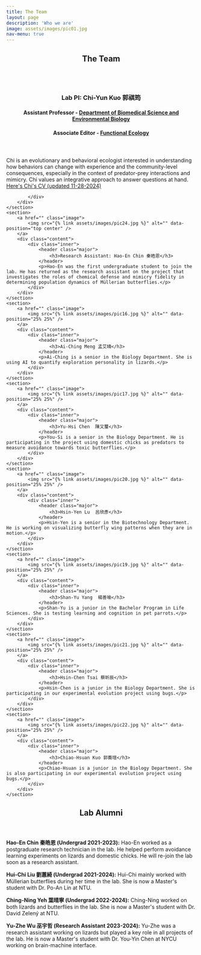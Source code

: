 ```yaml
---
title: The Team
layout: page
description: 'Who we are'
image: assets/images/pic01.jpg
nav-menu: true
---
```


<!-- Main -->
<div id="main">

<!-- One -->
<section id="one">
	<div class="inner">
		<header class="major">
			<h2>The Team</h2>
		</header>
	</div>
</section>

<!-- Two -->
<section id="two" class="spotlights">
	<section>
		<a href="" class="image">
			<img src="{% link assets/images/pic08.jpg %}" alt="" data-position="center center" />
		</a>
		<div class="content">
			<div class="inner">
				<header class="major">
					<h3>Lab PI: Chi-Yun Kuo 郭祺筠</h3>
					<h4>Assistant Professor - <a href= "https://biology.kmu.edu.tw/index.php/zh-tw/">Department of Biomedical Science and Environmental Biology</a></h4>
					<h4>Associate Editor - <a href= "https://besjournals.onlinelibrary.wiley.com/journal/13652435">Functional Ecology</a></h4>
				</header>
				<p>Chi is an evolutionary and behavioral ecologist interested in understanding how behaviors can change with experience and the community-level consequences, especially in the context of predator-prey interactions and mimicry. Chi values an integrative approach to answer questions at hand. <a href= "https://drive.google.com/file/d/16aGibhMYMdcLXS6yYGPZSxeRjI92pNG7/view?usp=share_link">Here's Chi's CV (updated 11-28-2024)</a></p>
				
			</div>
		</div>
	</section>
	<section>
		<a href="" class="image">
			<img src="{% link assets/images/pic24.jpg %}" alt="" data-position="top center" />
		</a>
		<div class="content">
			<div class="inner">
				<header class="major">
					<h3>Research Assistant: Hao-En Chin 秦皓恩</h3>
				</header>
				<p>Hao-En was the first undergraduate student to join the lab. He has returned as the research assistant on the project that investigates the roles of chemical defense and mimicry fidelity in determining population dynamics of Müllerian butterflies.</p>
			</div>
		</div>
	</section>
	<section>
		<a href="" class="image">
			<img src="{% link assets/images/pic16.jpg %}" alt="" data-position="25% 25%" />
		</a>
		<div class="content">
			<div class="inner">
				<header class="major">
					<h3>Ai-Ching Meng 孟艾晴</h3>
				</header>
				<p>Ai-Ching is a senior in the Biology Department. She is using AI to quantify exploration personality in lizards.</p>
			</div>
		</div>
	</section>
	<section>
		<a href="" class="image">
			<img src="{% link assets/images/pic17.jpg %}" alt="" data-position="25% 25%" />
		</a>
		<div class="content">
			<div class="inner">
				<header class="major">
					<h3>Yu-Hsi Chen  陳又璽</h3>
				</header>
				<p>You-Si is a senior in the Biology Department. He is participating in the project using domestic chicks as predators to measure avoidance towards toxic butterflies.</p>
			</div>
		</div>
	</section>
	<section>
		<a href="" class="image">
			<img src="{% link assets/images/pic20.jpg %}" alt="" data-position="25% 25%" />
		</a>
		<div class="content">
			<div class="inner">
				<header class="major">
					<h3>Hsin-Yen Lu  呂欣彥</h3>
				</header>
				<p>Hsin-Yen is a senior in the Biotechnology Department. He is working on visualizing butterfly wing patterns when they are in motion.</p>
			</div>
		</div>
	</section>			
	<section>
		<a href="" class="image">
			<img src="{% link assets/images/pic19.jpg %}" alt="" data-position="25% 25%" />
		</a>
		<div class="content">
			<div class="inner">
				<header class="major">
					<h3>Shan-Yu Yang  楊善喻</h3>
				</header>
				<p>Shan-Yu is a junior in the Bachelor Program in Life Sciences. She is testing learning and cognition in pet parrots.</p>
			</div>
		</div>
	</section>
	<section>
		<a href="" class="image">
			<img src="{% link assets/images/pic21.jpg %}" alt="" data-position="25% 25%" />
		</a>
		<div class="content">
			<div class="inner">
				<header class="major">
					<h3>Hsin-Chen Tsai 蔡昕辰</h3>
				</header>
				<p>Hsin-Chen is a junior in the Biology Department. She is participating in our experimental evolution project using bugs.</p>
			</div>
		</div>
	</section>
	<section>
		<a href="" class="image">
			<img src="{% link assets/images/pic22.jpg %}" alt="" data-position="25% 25%" />
		</a>
		<div class="content">
			<div class="inner">
				<header class="major">
					<h3>Chiao-Hsuan Kuo 郭蕎瑄</h3>
				</header>
				<p>Chiao-Hsuan is a junior in the Biology Department. She is also participating in our experimental evolution project using bugs.</p>
			</div>
		</div>
	</section>
</section>

<!-- Three -->
<section id="three">
	<div class="inner">
		<header class="major">
			<h2>Lab Alumni</h2>
		</header>
		<p><b>Hao-En Chin 秦皓恩 (Undergrad 2021-2023):</b> Hao-En worked as a postgraduate research technician in the lab. He helped perform avoidance learning experiments on lizards and domestic chicks. He will re-join the lab soon as a research assistant.</p>
		<p><b>Hui-Chi Liu 劉蕙綺 (Undergrad 2021-2024):</b> Hui-Chi mainly worked with Müllerian butterflies during her time in the lab. She is now a Master's student with Dr. Po-An Lin at NTU.</p>
		<p><b>Ching-Ning Yeh 葉晴寧 (Undergrad 2022-2024):</b> Ching-Ning worked on both lizards and butterflies in the lab. She is now a Master's student with Dr. David Zelený at NTU.</p>
		<p><b>Yu-Zhe Wu 巫宇哲 (Research Assistant 2023-2024):</b> Yu-Zhe was a research assistant working on lizards but played a key role in all projects of the lab. He is now a Master's student with Dr. You-Yin Chen at NYCU working on brain-machine interface.</p>
	</div>
</section>